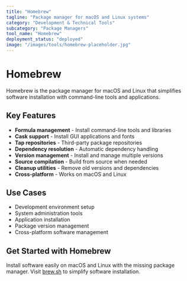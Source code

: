 ```yaml
---
title: "Homebrew"
tagline: "Package manager for macOS and Linux systems"
category: "Development & Technical Tools"
subcategory: "Package Managers"
tool_name: "Homebrew"
deployment_status: "deployed"
image: "/images/tools/homebrew-placeholder.jpg"
---
```


# Homebrew

Homebrew is the package manager for macOS and Linux that simplifies software installation with command-line tools and applications.

## Key Features

- **Formula management** - Install command-line tools and libraries
- **Cask support** - Install GUI applications and fonts
- **Tap repositories** - Third-party package repositories
- **Dependency resolution** - Automatic dependency handling
- **Version management** - Install and manage multiple versions
- **Source compilation** - Build from source when needed
- **Cleanup utilities** - Remove old versions and dependencies
- **Cross-platform** - Works on macOS and Linux

## Use Cases

- Development environment setup
- System administration tools
- Application installation
- Package version management
- Cross-platform software management

## Get Started with Homebrew

Install software easily on macOS and Linux with the missing package manager. Visit [brew.sh](https://brew.sh) to simplify software installation.